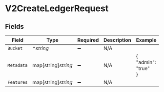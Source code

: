 # V2CreateLedgerRequest


## Fields

| Field               | Type                | Required            | Description         | Example             |
| ------------------- | ------------------- | ------------------- | ------------------- | ------------------- |
| `Bucket`            | **string*           | :heavy_minus_sign:  | N/A                 |                     |
| `Metadata`          | map[string]*string* | :heavy_minus_sign:  | N/A                 | {<br/>"admin": "true"<br/>} |
| `Features`          | map[string]*string* | :heavy_minus_sign:  | N/A                 |                     |